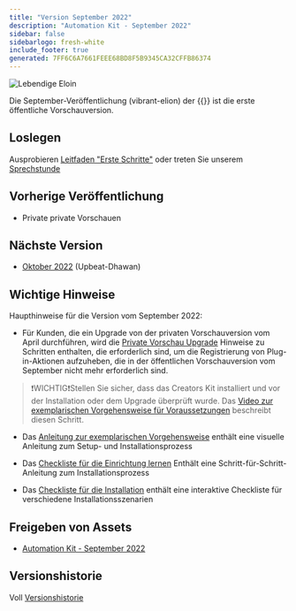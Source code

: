 ```yaml
---
title: "Version September 2022"
description: "Automation Kit - September 2022"
sidebar: false
sidebarlogo: fresh-white
include_footer: true
generated: 7FF6C6A7661FEEE68BD8F5B9345CA32CFFB86374
---
```


![Lebendige Eloin](/images/vibrant-elion.png)

Die September-Veröffentlichung (vibrant-elion) der {{<product-name>}} ist die erste öffentliche Vorschauversion.

## Loslegen

Ausprobieren [Leitfaden "Erste Schritte"](/de/get-started) oder treten Sie unserem [Sprechstunde](/de/office-hours)

## Vorherige Veröffentlichung

- Private private Vorschauen

## Nächste Version

- [Oktober 2022](/de/releases/october-2022) (Upbeat-Dhawan)

## Wichtige Hinweise

Haupthinweise für die Version vom September 2022:

- Für Kunden, die ein Upgrade von der privaten Vorschauversion vom April durchführen, wird die [Private Vorschau Upgrade](https://github.com/microsoft/powercat-automation-kit/blob/main/docs/private-preview-upgrade.md) Hinweise zu Schritten enthalten, die erforderlich sind, um die Registrierung von Plug-in-Aktionen aufzuheben, die in der öffentlichen Vorschauversion vom September nicht mehr erforderlich sind.

>❗WICHTIG❗Stellen Sie sicher, dass das Creators Kit installiert und vor der Installation oder dem Upgrade überprüft wurde. Das [Video zur exemplarischen Vorgehensweise für Voraussetzungen](https://github.com/microsoft/powercat-automation-kit/blob/main/docs/walkthrough.md) beschreibt diesen Schritt.

- Das [Anleitung zur exemplarischen Vorgehensweise](https://github.com/microsoft/powercat-automation-kit/blob/main/docs/walkthrough.md) enthält eine visuelle Anleitung zum Setup- und Installationsprozess

- Das [Checkliste für die Einrichtung lernen](https://learn.microsoft.com/power-automate/guidance/automation-kit/setup/setup-checklist) Enthält eine Schritt-für-Schritt-Anleitung zum Installationsprozess

- Das [Checkliste für die Installation](/de/get-started/install-checklist) enthält eine interaktive Checkliste für verschiedene Installationsszenarien

## Freigeben von Assets

- [Automation Kit - September 2022](https://github.com/microsoft/powercat-automation-kit/releases/tag/AutomationKit-September2022)

## Versionshistorie

Voll [Versionshistorie](/de/releases)
